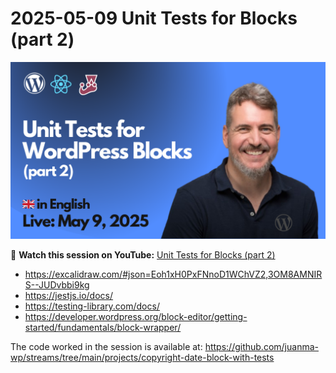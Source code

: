 # 2025-05-09 Unit Tests for Blocks (part 2)

[![](./thumbnail.png)](https://www.youtube.com/watch?v=vDL8zDRaSiY)

🎥 **Watch this session on YouTube:** [Unit Tests for Blocks (part 2)](https://www.youtube.com/watch?v=vDL8zDRaSiY)

- https://excalidraw.com/#json=Eoh1xH0PxFNnoD1WChVZ2,3OM8AMNIRS--JUDvbbi9kg
- https://jestjs.io/docs/
- https://testing-library.com/docs/
- https://developer.wordpress.org/block-editor/getting-started/fundamentals/block-wrapper/

The code worked in the session is available at:
https://github.com/juanma-wp/streams/tree/main/projects/copyright-date-block-with-tests
